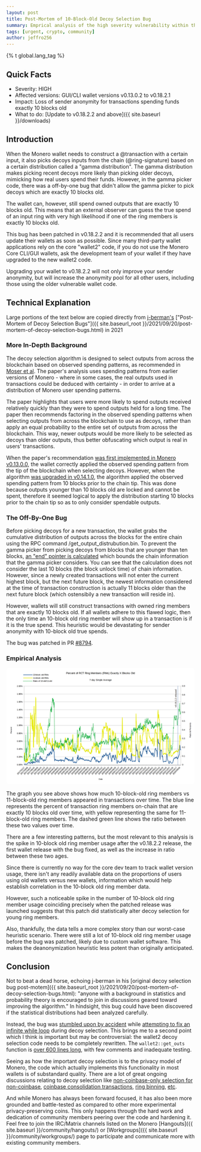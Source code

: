 ```yaml
---
layout: post
title: Post-Mortem of 10-Block-Old Decoy Selection Bug
summary: Emprical analysis of the high severity vulnerability within the reference wallet. Updating to the latest version is strongly advised.
tags: [urgent, crypto, community]
author: jeffro256
---
```


{% t global.lang_tag %}

## Quick Facts

* Severity: HIGH
* Affected versions: GUI/CLI wallet versions v0.13.0.2 to v0.18.2.1
* Impact: Loss of sender anonymity for transactions spending funds exactly 10 blocks old
* What to do: [Update to v0.18.2.2 and above]({{ site.baseurl }}/downloads)

## Introduction

When the Monero wallet needs to construct a @transaction with a certain input, it also picks decoys inputs from the chain (@ring-signature) based on a certain distribution called a "gamma distribution". The gamma distribution makes picking recent decoys more likely than picking older decoys, mimicking how real users spend their funds. However, in the gamma picker code, there was a off-by-one bug that didn't allow the gamma picker to pick decoys which are exactly 10 blocks old.    

The wallet can, however, still spend owned outputs that are exactly 10 blocks old. This means that an external observer can guess the true spend of an input ring with very high likelihood if one of the ring members is exactly 10 blocks old.    

This bug has been patched in v0.18.2.2 and it is recommended that all users update their wallets as soon as possible. Since many third-party wallet applications rely on the core "wallet2" code, if you do not use the Monero Core CLI/GUI wallets, ask the development team of your wallet if they have upgraded to the new wallet2 code.    

Upgrading your wallet to v0.18.2.2 will not only improve your sender anonymity, but will increase the anonymity pool for all other users, including those using the older vulnerable wallet code.

## Technical Explanation

Large portions of the text below are copied directly from [j-berman's](https://github.com/j-berman) ["Post-Mortem of Decoy Selection Bugs"]({{ site.baseurl_root }}/2021/09/20/post-mortem-of-decoy-selection-bugs.html) in 2021

### More In-Depth Background


The decoy selection algorithm is designed to select outputs from across the blockchain based on observed spending patterns, as recommended in [Moser et al](https://arxiv.org/pdf/1704.04299/). The paper's analysis uses spending patterns from earlier versions of Monero - where in some cases, the real outputs used in transactions could be deduced with certainty - in order to arrive at a distribution of Monero user spending patterns.    

The paper highlights that users were more likely to spend outputs received relatively quickly than they were to spend outputs held for a long time. The paper then recommends factoring in the observed spending patterns when selecting outputs from across the blockchain to use as decoys, rather than apply an equal probability to the entire set of outputs from across the blockchain. This way, newer outputs would be more likely to be selected as decoys than older outputs, thus better obfuscating which output is real in users' transactions.

When the paper's recommendation [was first implemented in Monero v0.13.0.0](https://github.com/monero-project/monero/pull/3528), the wallet correctly applied the observed spending pattern from the tip of the blockchain when selecting decoys. However, when the algorithm [was upgraded in v0.14.1.0](https://github.com/monero-project/monero/pull/5389), the algorithm applied the observed spending pattern from 10 blocks prior to the chain tip. This was done because outputs younger than 10 blocks old are locked and cannot be spent, therefore it seemed logical to apply the distribution starting 10 blocks prior to the chain tip so as to only consider spendable outputs.

### The Off-By-One Bug

Before picking decoys for a new transaction, the wallet grabs the cumulative distribution of outputs across the blocks for the entire chain using the RPC command /get_output_distrubution.bin. To prevent the gamma picker from picking decoys from blocks that are younger than ten blocks, [an \"end\" pointer is calculated](https://github.com/monero-project/monero/blob/35e0a968bde4644a86f6f455b1a50ca25398fa15/src/wallet/wallet2.cpp#L970) which bounds the chain information that the gamma picker considers. You can see that the calculation does not consider the last 10 blocks (the block unlock time) of chain information. However, since a newly created transactions will not enter the current highest block, but the next future block, the newest information considered at the time of transaction construction is actually 11 blocks older than the next future block (which ostensibily a new transaction will reside in).

However, wallets will still construct transactions with owned ring members that are exactly 10 blocks old. If all wallets adhere to this flawed logic, then the only time an 10-block old ring member will show up in a transaction is if it is the true spend. This heuristic would be devastating for sender anonymity with 10-block old true spends.

The bug was patched in PR [#8794](https://github.com/monero-project/monero/pull/8794).

### Empirical Analysis

<img src="/blog/assets/2023-05-25-10block-old-decoy-selection-bug/percent-of-rct-inputs-exactly-x-blocks-old.png" position="center" style="border-radius: 8px;" alt="Percent of RCT inputs exactly N blocks old">

The graph you see above shows how much 10-block-old ring members vs 11-block-old ring members appeared in transactions over time. The blue line represents the percent of transaction ring members on-chain that are exactly 10 blocks old over time, with yellow representing the same for 11-block-old ring members. The dashed green line shows the ratio between these two values over time.    

There are a few interesting patterns, but the most relevant to this analysis is the spike in 10-block old ring member usage after the v0.18.2.2 release, the first wallet release with the bug fixed, as well as the increase in ratio between these two ages.    

Since there is currently no way for the core dev team to track wallet version usage, there isn't any readily available data on the proportions of users using old wallets versus new wallets, information which would help establish correlation in the 10-block old ring member data.    

However, such a noticeable spike in the number of 10-block old ring member usage coinciding precisely when the patched release was launched suggests that this patch did statistically alter decoy selection for young ring members.    

Also, thankfully, the data tells a more complex story than our worst-case heuristic scenario. There were still a lot of 10-block old ring member usage before the bug was patched, likely due to custom wallet software. This makes the deanonymization heuristic less potent than originally anticipated.

## Conclusion

Not to beat a dead horse, echoing j-berman in his [original decoy selection bug post-motem]({{ site.baseurl_root }}/2021/09/20/post-mortem-of-decoy-selection-bugs.html): "anyone with a background in statistics and probability theory is encouraged to join in discussions geared toward improving the algorithm." In hindsight, this bug could have been discovered if the statistical distributions had been analyzed carefully.    

Instead, the bug was [stumbled upon by accident](https://github.com/monero-project/monero/pull/8794#issuecomment-1478585470) while [attempting to fix an infinite while loop](https://github.com/monero-project/monero/pull/8794#issue-1633821949) during decoy selection. This brings me to a second point which I think is important but may be controversial: the wallet2 decoy selection code needs to be completely rewritten. The `wallet2::get_outs` function is [over 600 lines long](https://github.com/monero-project/monero/blob/94e67bf96bbc010241f29ada6abc89f49a81759c/src/wallet/wallet2.cpp#L8165), with few comments and inadequate testing.    

Seeing as how the important decoy selection is to the privacy model of Monero, the code which actually implements this functionality in most wallets is of substandard quality. There are a lot of great ongoing discussions relating to decoy selection like [non-coinbase-only selection for non-coinbase](https://github.com/monero-project/research-lab/issues/109), [coinbase consolidation transactions](https://github.com/monero-project/research-lab/issues/108), [ring binning](https://github.com/monero-project/research-lab/issues/84), [etc](https://github.com/monero-project/research-lab/issues/86).    

And while Monero has always been forward focused, it has also been more grounded and battle-tested as compared to other more experimental privacy-preserving coins. This only happens through the hard work and dedication of community members peering over the code and hardening it. Feel free to join the IRC/Matrix channels listed on the Monero [Hangouts]({{ site.baseurl }}/community/hangouts/) or [Workgroups]({{ site.baseurl }}/community/workgroups/) page to participate and communicate more with existing community members.